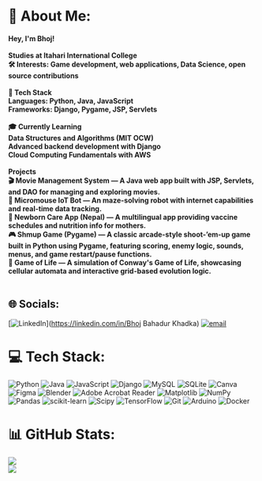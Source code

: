 # 💫 About Me:
#### Hey, I'm Bhoj!<br><br>Studies at Itahari International College<br>🛠️ Interests: Game development, web applications, Data Science, open source contributions<br><br>🔧 Tech Stack<br>Languages: Python, Java, JavaScript<br>Frameworks: Django, Pygame, JSP, Servlets<br><br>🎓 Currently Learning<br>Data Structures and Algorithms (MIT OCW)<br>Advanced backend development with Django<br>Cloud Computing Fundamentals with AWS<br><br> Projects<br>🎬 Movie Management System — A Java web app built with JSP, Servlets, and DAO for managing and exploring movies.<br>🧠 Micromouse IoT Bot — An maze-solving robot with internet capabilities and real-time data tracking.<br>📱 Newborn Care App (Nepal) — A multilingual app providing vaccine schedules and nutrition info for mothers.<br>🎮 Shmup Game (Pygame) — A classic arcade-style shoot-’em-up game built in Python using Pygame, featuring scoring, enemy logic, sounds, menus, and game restart/pause functions.<br>🧬 Game of Life — A simulation of Conway's Game of Life, showcasing cellular automata and interactive grid-based evolution logic.<br><br>

## 🌐 Socials:
[![LinkedIn](https://img.shields.io/badge/LinkedIn-%230077B5.svg?logo=linkedin&logoColor=white)](https://linkedin.com/in/Bhoj Bahadur Khadka) [![email](https://img.shields.io/badge/Email-D14836?logo=gmail&logoColor=white)](mailto:np05cp4s240074@iic.edu.np) 

# 💻 Tech Stack:
![Python](https://img.shields.io/badge/python-3670A0?style=for-the-badge&logo=python&logoColor=ffdd54) ![Java](https://img.shields.io/badge/java-%23ED8B00.svg?style=for-the-badge&logo=openjdk&logoColor=white) ![JavaScript](https://img.shields.io/badge/javascript-%23323330.svg?style=for-the-badge&logo=javascript&logoColor=%23F7DF1E) ![Django](https://img.shields.io/badge/django-%23092E20.svg?style=for-the-badge&logo=django&logoColor=white) ![MySQL](https://img.shields.io/badge/mysql-4479A1.svg?style=for-the-badge&logo=mysql&logoColor=white) ![SQLite](https://img.shields.io/badge/sqlite-%2307405e.svg?style=for-the-badge&logo=sqlite&logoColor=white) ![Canva](https://img.shields.io/badge/Canva-%2300C4CC.svg?style=for-the-badge&logo=Canva&logoColor=white) ![Figma](https://img.shields.io/badge/figma-%23F24E1E.svg?style=for-the-badge&logo=figma&logoColor=white) ![Blender](https://img.shields.io/badge/blender-%23F5792A.svg?style=for-the-badge&logo=blender&logoColor=white) ![Adobe Acrobat Reader](https://img.shields.io/badge/Adobe%20Acrobat%20Reader-EC1C24.svg?style=for-the-badge&logo=Adobe%20Acrobat%20Reader&logoColor=white) ![Matplotlib](https://img.shields.io/badge/Matplotlib-%23ffffff.svg?style=for-the-badge&logo=Matplotlib&logoColor=black) ![NumPy](https://img.shields.io/badge/numpy-%23013243.svg?style=for-the-badge&logo=numpy&logoColor=white) ![Pandas](https://img.shields.io/badge/pandas-%23150458.svg?style=for-the-badge&logo=pandas&logoColor=white) ![scikit-learn](https://img.shields.io/badge/scikit--learn-%23F7931E.svg?style=for-the-badge&logo=scikit-learn&logoColor=white) ![Scipy](https://img.shields.io/badge/SciPy-%230C55A5.svg?style=for-the-badge&logo=scipy&logoColor=%white) ![TensorFlow](https://img.shields.io/badge/TensorFlow-%23FF6F00.svg?style=for-the-badge&logo=TensorFlow&logoColor=white) ![Git](https://img.shields.io/badge/git-%23F05033.svg?style=for-the-badge&logo=git&logoColor=white) ![Arduino](https://img.shields.io/badge/-Arduino-00979D?style=for-the-badge&logo=Arduino&logoColor=white) ![Docker](https://img.shields.io/badge/docker-%230db7ed.svg?style=for-the-badge&logo=docker&logoColor=white)
# 📊 GitHub Stats:
![](https://nirzak-streak-stats.vercel.app/?user=HeadlesssS&theme=tokyonight&hide_border=false)<br/>
![](https://github-readme-stats.vercel.app/api/top-langs/?username=HeadlesssS&theme=tokyonight&hide_border=false&include_all_commits=false&count_private=false&layout=compact)
